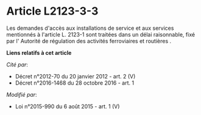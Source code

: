 # Article L2123-3-3

Les demandes d'accès aux installations de service et aux services mentionnés à l'article L. 2123-1 sont traitées dans un
délai raisonnable, fixé par l'     Autorité de régulation des activités ferroviaires et routières .

**Liens relatifs à cet article**

_Cité par_:

  - Décret n°2012-70 du 20 janvier 2012 - art. 2 (V)
  - Décret n°2016-1468 du 28 octobre 2016 - art. 1

_Modifié par_:

  - Loi n°2015-990 du 6 août 2015 - art. 1 (V)
